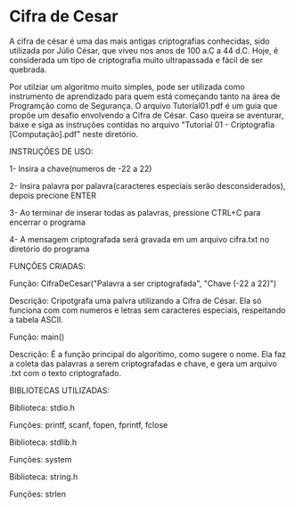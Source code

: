 # Cifra de Cesar
A cifra de césar é uma das mais antigas criptografias conhecidas, sido utilizada por Júlio César, que viveu nos anos de 100 a.C a 44 d.C. Hoje, é considerada um tipo de criptografia muito ultrapassada e fácil de ser quebrada.

Por utilziar um algoritmo muito simples, pode ser utilizada como instrumento de aprendizado para quem está começando tanto na área de Programção como de Segurança. O arquivo Tutorial01.pdf é um guia que propõe um desafio envolvendo a Cifra de César. Caso queira se aventurar, baixe e siga as instruções contidas no arquivo "Tutorial 01 - Criptografia [Computação].pdf" neste diretório.


INSTRUÇÕES DE USO:


1- Insira a chave(numeros de -22 a 22)

2- Insira palavra por palavra(caracteres especiais serão desconsiderados), depois precione ENTER

3- Ao terminar de inserar todas as palavras, pressione CTRL+C para encerrar o programa

4- A mensagem criptografada será gravada em um arquivo cifra.txt no diretório do programa


FUNÇÕES CRIADAS:


Função: CifraDeCesar("Palavra a ser criptografada", "Chave (-22 a 22)")

Descrição: Cripotgrafa uma palvra utilizando a Cifra de César. Ela só funciona com com numeros e letras sem caracteres especiais, respeitando a tabela ASCII.

Função: main()

Descrição: É a função principal do algoritimo, como sugere o nome. Ela faz a coleta das palavras a serem criptografadas e chave, e gera um arquivo .txt com o texto criptografado.



BIBLIOTECAS UTILIZADAS:


Biblioteca: stdio.h

Funções: printf, scanf, fopen, fprintf, fclose

Biblioteca: stdlib.h

Funções: system

Biblioteca: string.h

Funções: strlen

